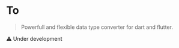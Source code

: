 # To

> Powerfull and flexible data type converter for dart and flutter.

:warning: Under development